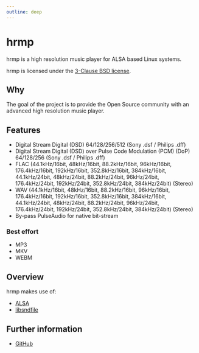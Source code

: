 ```yaml
---
outline: deep
---
```


# hrmp

hrmp is a high resolution music player for ALSA based Linux systems.

hrmp is licensed under the [3-Clause BSD license](https://opensource.org/licenses/BSD-3-Clause).

## Why

The goal of the project is to provide the Open Source community with an advanced high resolution music player.

## Features

* Digital Stream Digital (DSD) 64/128/256/512 (Sony .dsf / Philips .dff)
* Digital Stream Digital (DSD) over Pulse Code Modulation (PCM) (DoP) 64/128/256 (Sony .dsf / Philips .dff)
* FLAC (44.1kHz/16bit, 48kHz/16bit, 88.2kHz/16bit, 96kHz/16bit, 176.4kHz/16bit, 192kHz/16bit, 352.8kHz/16bit, 384kHz/16bit, 44.1kHz/24bit, 48kHz/24bit, 88.2kHz/24bit, 96kHz/24bit, 176.4kHz/24bit, 192kHz/24bit, 352.8kHz/24bit, 384kHz/24bit) (Stereo)
* WAV (44.1kHz/16bit, 48kHz/16bit, 88.2kHz/16bit, 96kHz/16bit, 176.4kHz/16bit, 192kHz/16bit, 352.8kHz/16bit, 384kHz/16bit, 44.1kHz/24bit, 48kHz/24bit, 88.2kHz/24bit, 96kHz/24bit, 176.4kHz/24bit, 192kHz/24bit, 352.8kHz/24bit, 384kHz/24bit) (Stereo)
* By-pass PulseAudio for native bit-stream

### Best effort

* MP3
* MKV
* WEBM

## Overview

hrmp makes use of:

* [ALSA](https://www.alsa-project.org/wiki/Main_Page)
* [libsndfile](https://libsndfile.github.io/libsndfile/)

## Further information

- [GitHub](https://github.com/HighResMusicPlayer/hrmp)
